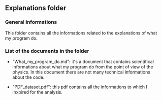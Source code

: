 ## Explanations folder
### General informations
This folder contains all the informations related to the explanations of what my program do.

### List of the documents in the folder
- "What_my_program_do.md": it's a document that contains scientifical informations about what my program do from the point of view of the physics. In this document there are not many technical informations about the code.

- "PDF_dataset.pdf": this pdf contains all the informations to which I inxpired for the analysis.
